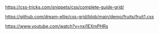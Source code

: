 https://css-tricks.com/snippets/css/complete-guide-grid/

https://github.com/dream-ellie/css-grid/blob/main/demo/fruits/fruit1.css

https://www.youtube.com/watch?v=nxi1EXmPHRs
